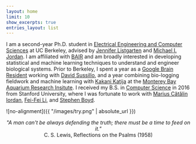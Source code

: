 ```yaml
---
layout: home
limit: 10
show_excerpts: true
entries_layout: list
---
```


I am a second-year Ph.D. student in [Electrical Engineering and Computer Sciences](https://eecs.berkeley.edu) at UC Berkeley, advised by [Jennifer Listgarten](http://www.jennifer.listgarten.com/) and [Michael I. Jordan](https://people.eecs.berkeley.edu/~jordan/). I am affiliated with [BAIR](https://bair.berkeley.edu/) and am broadly interested in developing statistical and machine learning techniques to understand and engineer biological systems. Prior to Berkeley, I spent a year as a [Google Brain Resident](https://ai.google/research/join-us/ai-residency/) working with [David Sussillo](https://ai.google/research/people/DavidSussillo), and a year combining bio-logging fieldwork and machine learning with [Kakani Katija](https://www.mbari.org/katija-kakani/) at the [Monterey Bay Aquarium Research Insitute](https://www.mbari.org/). I received my B.S. in [Computer Science](https://cs.stanford.edu/) in 2016 from Stanford University, where I was fortunate to work with [Marius Cătălin Iordan](http://www.princeton.edu/~miordan/), [Fei-Fei Li](http://vision.stanford.edu/feifeili/), and [Stephen Boyd](http://stanford.edu/~boyd).

![no-alignment]({{ "/images/try.png" | absolute_url }})

<p style="text-align: center;">
<em>"A man can't be always defending the truth; there must be a time to feed on it."</em><br>
C. S. Lewis, Reflections on the Psalms (1958)<br>
</p>